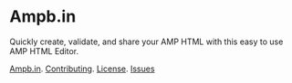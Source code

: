 # Ampb.in

Quickly create, validate, and share your AMP HTML with this easy to use AMP HTML Editor.

[Ampb.in](https://ampb.in/). [Contributing](CONTRIBUTING). [License](LICENSE).
[Issues](issues)
